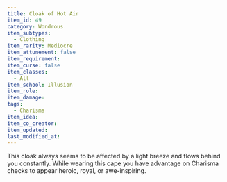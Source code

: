 ```yaml
---
title: Cloak of Hot Air 
item_id: 49
category: Wondrous
item_subtypes:
  - Clothing
item_rarity: Mediocre 
item_attunement: false
item_requirement:
item_curse: false
item_classes:
  - All
item_school: Illusion
item_role:
item_damage:
tags:
  - Charisma
item_idea:
item_co_creator:
item_updated:
last_modified_at:
---
```


This cloak always seems to be affected by a light breeze and flows behind you constantly. While wearing this cape you have advantage on Charisma checks to appear heroic, royal, or awe-inspiring.
